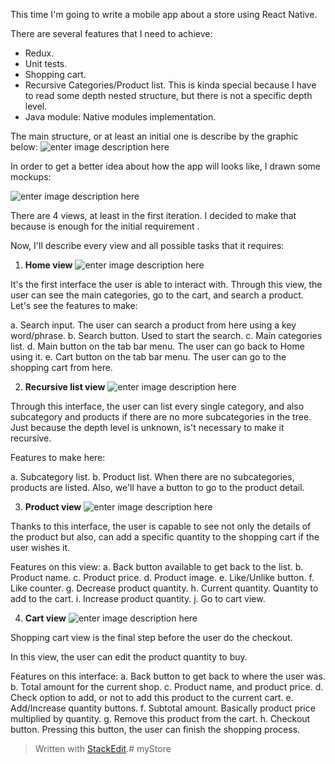 This time I'm going to write a mobile app about a store using React Native.

There are several features that I need to achieve:

 - Redux.
 - Unit tests.
 - Shopping cart.
 - Recursive Categories/Product list. This is kinda special because I have to read some depth nested structure, but there is not a specific depth level.
 - Java module: Native modules implementation.

The main structure, or at least an initial one is describe by the graphic below:
![enter image description here](https://lh3.googleusercontent.com/qMS5zFvn_Xqeks6-YfG89cE6Qj0tbDNBkEIeYHWEwVZvdK41Agc_TksopCCmurI4I8aQbvDRXLtL "Main structure")

In order to get a better idea about how the app will looks like, I drawn some mockups:

![enter image description here](https://lh3.googleusercontent.com/d0xm9f2uQsNChK2uZZ-1HcVxLf53z4hlwh9Km9JbRbrAA0fsTyyw0izQCGWvpBBcsiRAD8RN7qRW "Mockups")

There are 4 views, at least in the first iteration. I decided to make that because is enough for the initial requirement .

Now, I'll describe every view and all possible tasks that it requires:

1. **Home view**
![enter image description here](https://lh3.googleusercontent.com/pj-9_AE_Skx5AuCtCp77HCvKY9ZcOOdv7chYrjlJBsSC4mphZAYPRtpj6VuUUw5HFBxSwckhiQQ0 "Home view")

It's the first interface the user is able to interact with. Through this view, the user can see the main categories, go to the cart, and search a product. Let's see the features to make:
 
 a. Search input. The user can search a product from here using a key word/phrase.
 b. Search button. Used to start the search.
 c. Main categories list.
 d. Main button on the tab bar menu. The user can go back to Home using it.
 e. Cart button on the tab bar menu. The user can go to the shopping cart from here.
 
 2. **Recursive list view**
![enter image description here](https://lh3.googleusercontent.com/PYh82Q-Qius_6C-3felS07kNI-nFmMbS-ZG7IUTZ5KrIlgPXQO6Jls5lfQZBH9Y_G128tDwfJZmG "Recursive categories/products list")

Through this interface, the user can list every single category, and also subcategory and products if there are no more subcategories in the tree. Just because the depth level is unknown, is't necessary to make it recursive.

Features to make here:

a. Subcategory list.
b. Product list. When there are no subcategories, products are listed. Also, we'll have a button to go to the product detail.

 3. **Product view**
 ![enter image description here](https://lh3.googleusercontent.com/DnbJ67QkgydE-iryGL4TTDYVI3fsGkfO4XHIQIr3seYCSTaw0wLgqAmsFO-Lp7C9tyU-2cZQ7ikI "Product view")

Thanks to this interface, the user is capable to see not only the details of the product but also, can add a specific quantity to the shopping cart if the user wishes it.

Features on this view:
a. Back button available to get back to the list.
b. Product name.
c. Product price.
d. Product image.
e. Like/Unlike button.
f. Like counter.
g. Decrease product quantity.
h. Current quantity. Quantity to add to the cart.
i. Increase product quantity.
j. Go to cart view.

 4. **Cart view**
![enter image description here](https://lh3.googleusercontent.com/UiWjL4JIT8vxcNSNH3mlSFXeX2mfdQO9I_YkW_2mmWccbWsInLUrEM95VSbG6g_SDYXhG4mICNV6 "Cart view")

Shopping cart view is the final step before the user do the checkout.

In this view, the user can edit the product quantity to buy.

Features on this interface:
a. Back button to get back to where the user was.
b. Total amount for the current shop.
c. Product name, and product price.
d. Check option to add, or not to add this product to the current cart.
e. Add/Increase quantity buttons.
f. Subtotal amount. Basically product price multiplied by quantity.
g. Remove this product from the cart.
h. Checkout button. Pressing this button, the user can finish the shopping process.

> Written with [StackEdit](https://stackedit.io/).# myStore


